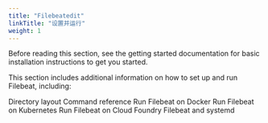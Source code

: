 ```yaml
---
title: "Filebeatedit"
linkTitle: "设置并运行"
weight: 1
---
```


Before reading this section, see the getting started documentation for basic installation instructions to get you started.

This section includes additional information on how to set up and run Filebeat, including:

Directory layout
Command reference
Run Filebeat on Docker
Run Filebeat on Kubernetes
Run Filebeat on Cloud Foundry
Filebeat and systemd
